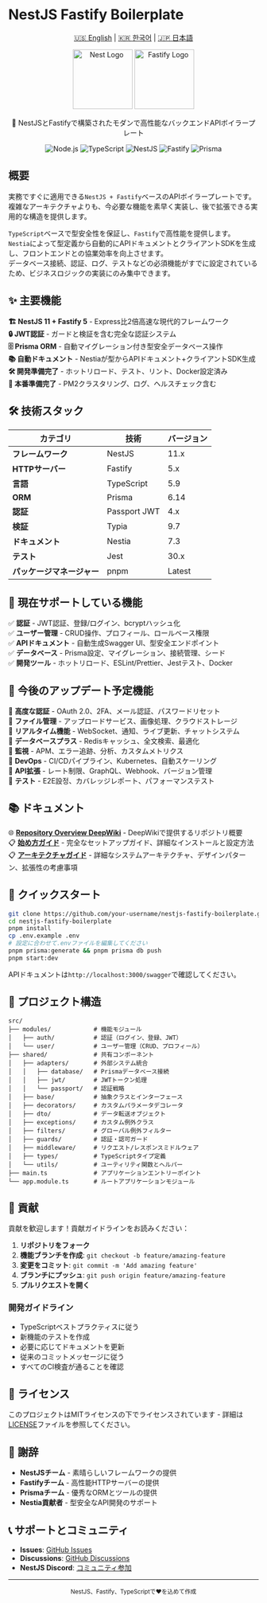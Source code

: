 # NestJS Fastify Boilerplate

<p align="center">
  <a href="../README.md">🇺🇸 English</a> |
  <a href="README-ko.md">🇰🇷 한국어</a> |
  <a href="README-ja.md">🇯🇵 日本語</a>
</p>

<p align="center">
  <a href="http://nestjs.com/" target="blank"><img src="https://nestjs.com/img/logo-small.svg" width="120" alt="Nest Logo" /></a>
  <a href="https://www.fastify.io/" target="blank"><img src="https://www.fastify.io/img/logos/fastify-black.svg" width="120" alt="Fastify Logo" /></a>
</p>

<p align="center">🚀 NestJSとFastifyで構築されたモダンで高性能なバックエンドAPIボイラープレート</p>

<p align="center">
  <img src="https://img.shields.io/badge/Node.js-22-green" alt="Node.js" />
  <img src="https://img.shields.io/badge/TypeScript-5.9-blue" alt="TypeScript" />
  <img src="https://img.shields.io/badge/NestJS-11-red" alt="NestJS" />
  <img src="https://img.shields.io/badge/Fastify-5-black" alt="Fastify" />
  <img src="https://img.shields.io/badge/Prisma-6.14-darkblue" alt="Prisma" />
</p>

## 概要

実務ですぐに適用できる`NestJS + Fastify`ベースのAPIボイラープレートです。  
複雑なアーキテクチャよりも、今必要な機能を素早く実装し、後で拡張できる実用的な構造を提供します。

`TypeScript`ベースで型安全性を保証し、`Fastify`で高性能を提供します。  
`Nestia`によって型定義から自動的にAPIドキュメントとクライアントSDKを生成し、フロントエンドとの協業効率を向上させます。  
データベース接続、認証、ログ、テストなどの必須機能がすでに設定されているため、ビジネスロジックの実装にのみ集中できます。

## ✨ 主要機能

**🏗️ NestJS 11 + Fastify 5** - Express比2倍高速な現代的フレームワーク  
**🔒 JWT認証** - ガードと検証を含む完全な認証システム  
**🗄️ Prisma ORM** - 自動マイグレーション付き型安全データベース操作  
**📚 自動ドキュメント** - Nestiaが型からAPIドキュメント+クライアントSDK生成  
**🛠️ 開発準備完了** - ホットリロード、テスト、リント、Docker設定済み  
**🚀 本番準備完了** - PM2クラスタリング、ログ、ヘルスチェック含む

## 🛠️ 技術スタック

| カテゴリ                   | 技術         | バージョン |
| -------------------------- | ------------ | ---------- |
| **フレームワーク**         | NestJS       | 11.x       |
| **HTTPサーバー**           | Fastify      | 5.x        |
| **言語**                   | TypeScript   | 5.9        |
| **ORM**                    | Prisma       | 6.14       |
| **認証**                   | Passport JWT | 4.x        |
| **検証**                   | Typia        | 9.7        |
| **ドキュメント**           | Nestia       | 7.3        |
| **テスト**                 | Jest         | 30.x       |
| **パッケージマネージャー** | pnpm         | Latest     |

## 🎯 現在サポートしている機能

✅ **認証** - JWT認証、登録/ログイン、bcryptハッシュ化  
✅ **ユーザー管理** - CRUD操作、プロフィール、ロールベース権限  
✅ **APIドキュメント** - 自動生成Swagger UI、型安全エンドポイント  
✅ **データベース** - Prisma設定、マイグレーション、接続管理、シード  
✅ **開発ツール** - ホットリロード、ESLint/Prettier、Jestテスト、Docker

## 🔮 今後のアップデート予定機能

🔄 **高度な認証** - OAuth 2.0、2FA、メール認証、パスワードリセット  
🔄 **ファイル管理** - アップロードサービス、画像処理、クラウドストレージ  
🔄 **リアルタイム機能** - WebSocket、通知、ライブ更新、チャットシステム  
🔄 **データベースプラス** - Redisキャッシュ、全文検索、最適化  
🔄 **監視** - APM、エラー追跡、分析、カスタムメトリクス  
🔄 **DevOps** - CI/CDパイプライン、Kubernetes、自動スケーリング  
🔄 **API拡張** - レート制限、GraphQL、Webhook、バージョン管理  
🔄 **テスト** - E2E設정、カバレッジレポート、パフォーマンステスト

## 📚 ドキュメント

🌐 **[Repository Overview DeepWiki](https://deepwiki.com/gargoyle92/nestjs-fastify-boilerplate)** - DeepWikiで提供するリポジトリ概要  
📋 **[始め方ガイド](getting-started.md)** - 完全なセットアップガイド、詳細なインストールと設定方法  
📋 **[アーキテクチャガイド](architecture.md)** - 詳細なシステムアーキテクチャ、デザインパターン、拡張性の考慮事項

## 🚀 クイックスタート

```bash
git clone https://github.com/your-username/nestjs-fastify-boilerplate.git
cd nestjs-fastify-boilerplate
pnpm install
cp .env.example .env
# 設定に合わせて.envファイルを編集してください
pnpm prisma:generate && pnpm prisma db push
pnpm start:dev
```

APIドキュメントは`http://localhost:3000/swagger`で確認してください。

## 📁 プロジェクト構造

```
src/
├── modules/            # 機能モジュール
│   ├── auth/           # 認証（ログイン、登録、JWT）
│   └── user/           # ユーザー管理（CRUD、プロフィール）
├── shared/             # 共有コンポーネント
│   ├── adapters/       # 外部システム統合
│   │   ├── database/   # Prismaデータベース接続
│   │   ├── jwt/        # JWTトークン処理
│   │   └── passport/   # 認証戦略
│   ├── base/           # 抽象クラスとインターフェース
│   ├── decorators/     # カスタムパラメータデコレータ
│   ├── dto/            # データ転送オブジェクト
│   ├── exceptions/     # カスタム例外クラス
│   ├── filters/        # グローバル例外フィルター
│   ├── guards/         # 認証・認可ガード
│   ├── middleware/     # リクエスト/レスポンスミドルウェア
│   ├── types/          # TypeScriptタイプ定義
│   └── utils/          # ユーティリティ関数とヘルパー
├── main.ts             # アプリケーションエントリーポイント
└── app.module.ts       # ルートアプリケーションモジュール
```

## 🤝 貢献

貢献を歓迎します！貢献ガイドラインをお読みください：

1. **リポジトリをフォーク**
2. **機能ブランチを作成**: `git checkout -b feature/amazing-feature`
3. **変更をコミット**: `git commit -m 'Add amazing feature'`
4. **ブランチにプッシュ**: `git push origin feature/amazing-feature`
5. **プルリクエストを開く**

### 開発ガイドライン

- TypeScriptベストプラクティスに従う
- 新機能のテストを作成
- 必要に応じてドキュメントを更新
- 従来のコミットメッセージに従う
- すべてのCI検査が通ることを確認

## 📄 ライセンス

このプロジェクトはMITライセンスの下でライセンスされています - 詳細は[LICENSE](LICENSE)ファイルを参照してください。

## 🙏 謝辞

- **NestJSチーム** - 素晴らしいフレームワークの提供
- **Fastifyチーム** - 高性能HTTPサーバーの提供
- **Prismaチーム** - 優秀なORMとツールの提供
- **Nestia貢献者** - 型安全なAPI開発のサポート

## 📞 サポートとコミュニティ

- **Issues**: [GitHub Issues](https://github.com/your-username/nestjs-fastify-boilerplate/issues)
- **Discussions**: [GitHub Discussions](https://github.com/your-username/nestjs-fastify-boilerplate/discussions)
- **NestJS Discord**: [コミュニティ参加](https://discord.gg/G7Qnnhy)

---

<p align="center">
  <sub>NestJS、Fastify、TypeScriptで❤️を込めて作成</sub>
</p>
